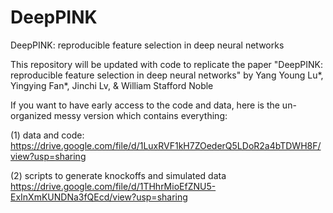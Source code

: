 # DeepPINK
DeepPINK: reproducible feature selection in deep neural networks

This repository will be updated with code to replicate the paper "DeepPINK: reproducible feature selection in deep neural networks" by
Yang Young Lu*, Yingying Fan*, Jinchi Lv, & William Stafford Noble

If you want to have early access to the code and data, here is the un-organized messy version which contains everything:

(1) data and code: 
https://drive.google.com/file/d/1LuxRVF1kH7ZOederQ5LDoR2a4bTDWH8F/view?usp=sharing

(2) scripts to generate knockoffs and simulated data
https://drive.google.com/file/d/1THhrMioEfZNU5-ExInXmKUNDNa3fQEcd/view?usp=sharing

